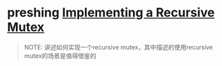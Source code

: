 # preshing [Implementing a Recursive Mutex](https://preshing.com/20120305/implementing-a-recursive-mutex/)

> NOTE: 讲述如何实现一个recursive mutex，其中描述的使用recursive mutex的场景是值得借鉴的